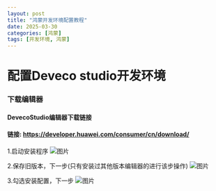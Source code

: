 ```yaml
---
layout: post
title: "鸿蒙开发环境配置教程"
date: 2025-03-30
categories: [鸿蒙]
tags: [开发环境, 鸿蒙]
---
```


# 配置Deveco studio开发环境


### 下载编辑器
#### DevecoStudio编辑器下载链接
#### 链接: https://developer.huawei.com/consumer/cn/download/

1.启动安装程序
![图片](https://mpimg.cn/view.php/3423bfdc1d93d7dc87346a88813e55dd.png)

2.保存旧版本，下一步(只有安装过其他版本编辑器的进行该步操作)
![图片](https://mpimg.cn/view.php/f5924e5610509fb279ab0c099051166b.png)

3.勾选安装配置，下一步
![图片](https://mpimg.cn/view.php/ab9d4a2422eb134de782701cc72d7fdd.png)
